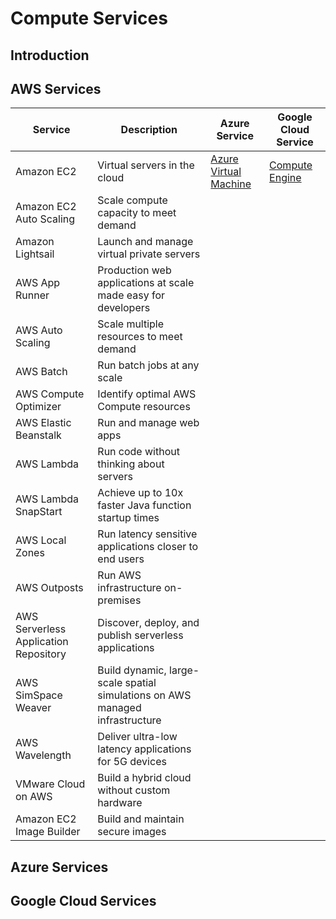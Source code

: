 # Compute Services

## Introduction

## AWS Services

|Service|Description|Azure Service|Google Cloud Service|
|---|---|---|---|
|Amazon EC2|Virtual servers in the cloud|[Azure Virtual Machine](./compute.md#Azure-Services)|[Compute Engine](./compute.md#Google-Cloud-Services)
|Amazon EC2 Auto Scaling|Scale compute capacity to meet demand|
|Amazon Lightsail|Launch and manage virtual private servers|
|AWS App Runner|Production web applications at scale made easy for developers|
|AWS Auto Scaling|Scale multiple resources to meet demand|
|AWS Batch|Run batch jobs at any scale|
|AWS Compute Optimizer|Identify optimal AWS Compute resources|
|AWS Elastic Beanstalk|Run and manage web apps|
|AWS Lambda|Run code without thinking about servers|
|AWS Lambda SnapStart|Achieve up to 10x faster Java function startup times|
|AWS Local Zones|Run latency sensitive applications closer to end users|
|AWS Outposts|Run AWS infrastructure on-premises|
|AWS Serverless Application Repository|Discover, deploy, and publish serverless applications|
|AWS SimSpace Weaver|Build dynamic, large-scale spatial simulations on AWS managed infrastructure|
|AWS Wavelength|Deliver ultra-low latency applications for 5G devices|
|VMware Cloud on AWS|Build a hybrid cloud without custom hardware|
|Amazon EC2 Image Builder|Build and maintain secure images|

## Azure Services

## Google Cloud Services
